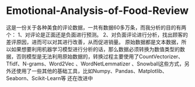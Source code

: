 # Emotional-Analysis-of-Food-Review
这是一份关于各种美食的评论数据，一共有数据60多万条，而我分析的目的有两个：
1、对评论是正面还是负面进行预测。
2、对负面评论进行分析，找出顾客的差评原因，进而可以对其进行改善，从而促进销量。
原始数据都是文本数据，所以如果想要利用机器学习模型进行分析的话，那么数据必须转换为数值类型的数据，否则模型是无法利用原始数据的，转换过程主要使用了CountVectorizer、Tfidf、N-grams、Word2Vec 、WordNetLemmatizer 、Snowball这些方式，另外还使用了一些其他的基础工具，比如Numpy、Pandas、Matplotlib、Seaborn、Scikit-Learn等
还在改进中
